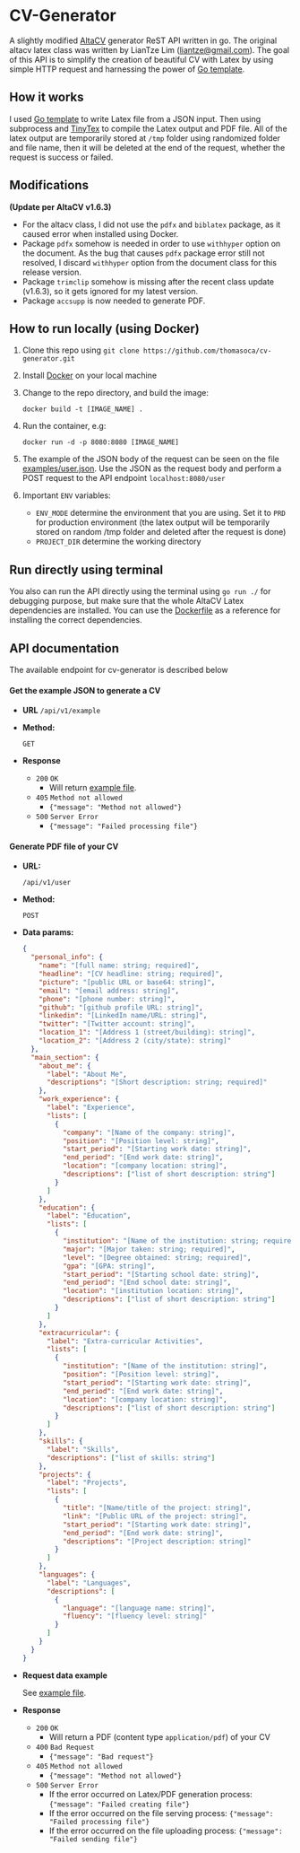 # CV-Generator

A slightly modified [AltaCV](https://github.com/liantze/AltaCV) generator ReST API written in go. The original altacv latex class was written by LianTze Lim (liantze@gmail.com). The goal of this API is to simplify the creation of beautiful CV with Latex by using simple HTTP request and harnessing the power of [Go template](https://golang.org/pkg/text/template/).

## How it works

I used [Go template](https://golang.org/pkg/text/template/) to write Latex file from a JSON input. Then using subprocess and [TinyTex](https://yihui.org/tinytex/) to compile the Latex output and PDF file. All of the latex output are temporarily stored at `/tmp` folder using randomized folder and file name, then it will be deleted at the end of the request, whether the request is success or failed.

## Modifications

**(Update per AltaCV v1.6.3)**

- For the altacv class, I did not use the `pdfx` and `biblatex` package, as it caused error when installed using Docker.
- Package `pdfx` somehow is needed in order to use `withhyper` option on the document. As the bug that causes `pdfx` package error still not resolved, I discard `withhyper` option from the document class for this release version.
- Package `trimclip` somehow is missing after the recent class update (v1.6.3), so it gets ignored for my latest version.
- Package `accsupp` is now needed to generate PDF.

## How to run locally (using Docker)

1. Clone this repo using `git clone https://github.com/thomasoca/cv-generator.git`
2. Install [Docker](https://docs.docker.com/get-docker/) on your local machine
3. Change to the repo directory, and build the image:

   ```
   docker build -t [IMAGE_NAME] .
   ```

4. Run the container, e.g:

   ```
   docker run -d -p 8080:8080 [IMAGE_NAME]
   ```

5. The example of the JSON body of the request can be seen on the file [examples/user.json](/examples/user.json). Use the JSON as the request body and perform a POST request to the API endpoint `localhost:8080/user`
6. Important `ENV` variables:
   - `ENV_MODE` determine the environment that you are using. Set it to `PRD` for production environment (the latex output will be temporarily stored on random /tmp folder and deleted after the request is done)
   - `PROJECT_DIR` determine the working directory

## Run directly using terminal

You also can run the API directly using the terminal using `go run ./` for debugging purpose, but make sure that the whole AltaCV Latex dependencies are installed. You can use the [Dockerfile](./Dockerfile) as a reference for installing the correct dependencies.

## API documentation

The available endpoint for cv-generator is described below

#### Get the example JSON to generate a CV

- **URL**
  `/api/v1/example`
- **Method:**

  `GET`

- **Response**
  - `200` `OK`
    - Will return [example file](examples/user.json).
  - `405` `Method not allowed`
    - `{"message": "Method not allowed"}`
  - `500` `Server Error`
    - `{"message": "Failed processing file"}`

#### Generate PDF file of your CV

- **URL:**

  `/api/v1/user`

- **Method:**

  `POST`

- **Data params:**

  ```json
  {
    "personal_info": {
      "name": "[full name: string; required]",
      "headline": "[CV headline: string; required]",
      "picture": "[public URL or base64: string]",
      "email": "[email address: string]",
      "phone": "[phone number: string]",
      "github": "[github profile URL: string]",
      "linkedin": "[LinkedIn name/URL: string]",
      "twitter": "[Twitter account: string]",
      "location_1": "[Address 1 (street/building): string]",
      "location_2": "[Address 2 (city/state): string]"
    },
    "main_section": {
      "about_me": {
        "label": "About Me",
        "descriptions": "[Short description: string; required]"
      },
      "work_experience": {
        "label": "Experience",
        "lists": [
          {
            "company": "[Name of the company: string]",
            "position": "[Position level: string]",
            "start_period": "[Starting work date: string]",
            "end_period": "[End work date: string]",
            "location": "[company location: string]",
            "descriptions": ["list of short description: string"]
          }
        ]
      },
      "education": {
        "label": "Education",
        "lists": [
          {
            "institution": "[Name of the institution: string; required]",
            "major": "[Major taken: string; required]",
            "level": "[Degree obtained: string; required]",
            "gpa": "[GPA: string]",
            "start_period": "[Starting school date: string]",
            "end_period": "[End school date: string]",
            "location": "[institution location: string]",
            "descriptions": ["list of short description: string"]
          }
        ]
      },
      "extracurricular": {
        "label": "Extra-curricular Activities",
        "lists": [
          {
            "institution": "[Name of the institution: string]",
            "position": "[Position level: string]",
            "start_period": "[Starting work date: string]",
            "end_period": "[End work date: string]",
            "location": "[company location: string]",
            "descriptions": ["list of short description: string"]
          }
        ]
      },
      "skills": {
        "label": "Skills",
        "descriptions": ["list of skills: string"]
      },
      "projects": {
        "label": "Projects",
        "lists": [
          {
            "title": "[Name/title of the project: string]",
            "link": "[Public URL of the project: string]",
            "start_period": "[Starting work date: string]",
            "end_period": "[End work date: string]",
            "descriptions": "[Project description: string]"
          }
        ]
      },
      "languages": {
        "label": "Languages",
        "descriptions": [
          {
            "language": "[language name: string]",
            "fluency": "[fluency level: string]"
          }
        ]
      }
    }
  }
  ```

- **Request data example**

  See [example file](examples/user.json).

- **Response**
  - `200` `OK`
    - Will return a PDF (content type `application/pdf`) of your CV
  - `400` `Bad Request`
    - `{"message": "Bad request"}`
  - `405` `Method not allowed`
    - `{"message": "Method not allowed"}`
  - `500` `Server Error`
    - If the error occurred on Latex/PDF generation process: `{"message": "Failed creating file"}`
    - If the error occurred on the file serving process: `{"message": "Failed processing file"}`
    - If the error occurred on the file uploading process: `{"message": "Failed sending file"}`
